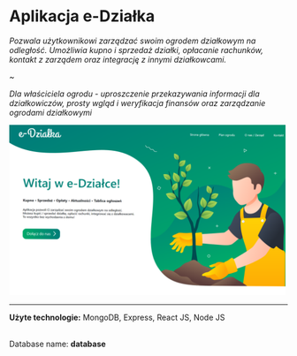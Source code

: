<h1>Aplikacja e-Działka</h1> 
 <em> 

<p>Pozwala użytkownikowi zarządzać swoim ogrodem działkowym na odległość. Umożliwia kupno i sprzedaż działki, opłacanie rachunków, kontakt z zarządem oraz integrację z innymi działkowcami. </p>
~
<p>Dla właściciela ogrodu - uproszczenie przekazywania informacji dla działkowiczów, prosty wgląd i weryfikacja finansów oraz zarządzanie ogrodami działkowymi
 </p></em> 
 <img src="screen.png" width="500">
 
 <hr>
 
<b>Użyte technologie:</b> MongoDB, Express, React JS, Node JS

<br>
Database name:
<b>database</b>
  


